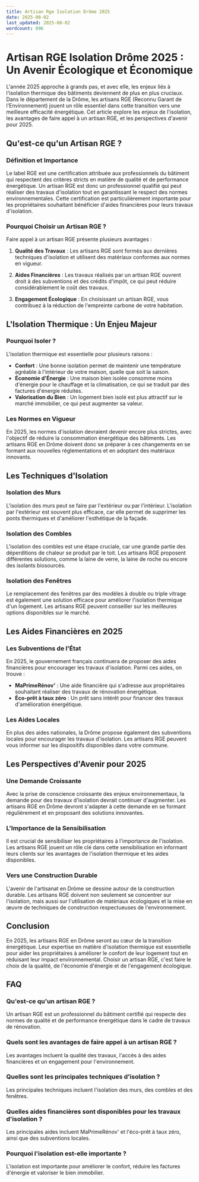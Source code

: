 ```yaml
---
title: Artisan Rge Isolation Drôme 2025
date: 2025-08-02
last_updated: 2025-08-02
wordcount: 896
---
```


# Artisan RGE Isolation Drôme 2025 : Un Avenir Écologique et Économique

L'année 2025 approche à grands pas, et avec elle, les enjeux liés à l'isolation thermique des bâtiments deviennent de plus en plus cruciaux. Dans le département de la Drôme, les artisans RGE (Reconnu Garant de l'Environnement) jouent un rôle essentiel dans cette transition vers une meilleure efficacité énergétique. Cet article explore les enjeux de l'isolation, les avantages de faire appel à un artisan RGE, et les perspectives d'avenir pour 2025.

## Qu'est-ce qu'un Artisan RGE ?

### Définition et Importance

Le label RGE est une certification attribuée aux professionnels du bâtiment qui respectent des critères stricts en matière de qualité et de performance énergétique. Un artisan RGE est donc un professionnel qualifié qui peut réaliser des travaux d'isolation tout en garantissant le respect des normes environnementales. Cette certification est particulièrement importante pour les propriétaires souhaitant bénéficier d'aides financières pour leurs travaux d'isolation.

### Pourquoi Choisir un Artisan RGE ?

Faire appel à un artisan RGE présente plusieurs avantages :

1. **Qualité des Travaux** : Les artisans RGE sont formés aux dernières techniques d'isolation et utilisent des matériaux conformes aux normes en vigueur.
   
2. **Aides Financières** : Les travaux réalisés par un artisan RGE ouvrent droit à des subventions et des crédits d'impôt, ce qui peut réduire considérablement le coût des travaux.

3. **Engagement Écologique** : En choisissant un artisan RGE, vous contribuez à la réduction de l'empreinte carbone de votre habitation.

## L'Isolation Thermique : Un Enjeu Majeur

### Pourquoi Isoler ?

L'isolation thermique est essentielle pour plusieurs raisons :

- **Confort** : Une bonne isolation permet de maintenir une température agréable à l'intérieur de votre maison, quelle que soit la saison.
- **Économie d'Énergie** : Une maison bien isolée consomme moins d'énergie pour le chauffage et la climatisation, ce qui se traduit par des factures d'énergie réduites.
- **Valorisation du Bien** : Un logement bien isolé est plus attractif sur le marché immobilier, ce qui peut augmenter sa valeur.

### Les Normes en Vigueur

En 2025, les normes d'isolation devraient devenir encore plus strictes, avec l'objectif de réduire la consommation énergétique des bâtiments. Les artisans RGE en Drôme doivent donc se préparer à ces changements en se formant aux nouvelles réglementations et en adoptant des matériaux innovants.

## Les Techniques d'Isolation

### Isolation des Murs

L'isolation des murs peut se faire par l'extérieur ou par l'intérieur. L'isolation par l'extérieur est souvent plus efficace, car elle permet de supprimer les ponts thermiques et d'améliorer l'esthétique de la façade.

### Isolation des Combles

L'isolation des combles est une étape cruciale, car une grande partie des déperditions de chaleur se produit par le toit. Les artisans RGE proposent différentes solutions, comme la laine de verre, la laine de roche ou encore des isolants biosourcés.

### Isolation des Fenêtres

Le remplacement des fenêtres par des modèles à double ou triple vitrage est également une solution efficace pour améliorer l'isolation thermique d'un logement. Les artisans RGE peuvent conseiller sur les meilleures options disponibles sur le marché.

## Les Aides Financières en 2025

### Les Subventions de l'État

En 2025, le gouvernement français continuera de proposer des aides financières pour encourager les travaux d'isolation. Parmi ces aides, on trouve :

- **MaPrimeRénov'** : Une aide financière qui s'adresse aux propriétaires souhaitant réaliser des travaux de rénovation énergétique.
- **Éco-prêt à taux zéro** : Un prêt sans intérêt pour financer des travaux d'amélioration énergétique.

### Les Aides Locales

En plus des aides nationales, la Drôme propose également des subventions locales pour encourager les travaux d'isolation. Les artisans RGE peuvent vous informer sur les dispositifs disponibles dans votre commune.

## Les Perspectives d'Avenir pour 2025

### Une Demande Croissante

Avec la prise de conscience croissante des enjeux environnementaux, la demande pour des travaux d'isolation devrait continuer d'augmenter. Les artisans RGE en Drôme devront s'adapter à cette demande en se formant régulièrement et en proposant des solutions innovantes.

### L'Importance de la Sensibilisation

Il est crucial de sensibiliser les propriétaires à l'importance de l'isolation. Les artisans RGE jouent un rôle clé dans cette sensibilisation en informant leurs clients sur les avantages de l'isolation thermique et les aides disponibles.

### Vers une Construction Durable

L'avenir de l'artisanat en Drôme se dessine autour de la construction durable. Les artisans RGE doivent non seulement se concentrer sur l'isolation, mais aussi sur l'utilisation de matériaux écologiques et la mise en œuvre de techniques de construction respectueuses de l'environnement.

## Conclusion

En 2025, les artisans RGE en Drôme seront au cœur de la transition énergétique. Leur expertise en matière d'isolation thermique est essentielle pour aider les propriétaires à améliorer le confort de leur logement tout en réduisant leur impact environnemental. Choisir un artisan RGE, c'est faire le choix de la qualité, de l'économie d'énergie et de l'engagement écologique.

## FAQ

### Qu'est-ce qu'un artisan RGE ?

Un artisan RGE est un professionnel du bâtiment certifié qui respecte des normes de qualité et de performance énergétique dans le cadre de travaux de rénovation.

### Quels sont les avantages de faire appel à un artisan RGE ?

Les avantages incluent la qualité des travaux, l'accès à des aides financières et un engagement pour l'environnement.

### Quelles sont les principales techniques d'isolation ?

Les principales techniques incluent l'isolation des murs, des combles et des fenêtres.

### Quelles aides financières sont disponibles pour les travaux d'isolation ?

Les principales aides incluent MaPrimeRénov' et l'éco-prêt à taux zéro, ainsi que des subventions locales.

### Pourquoi l'isolation est-elle importante ?

L'isolation est importante pour améliorer le confort, réduire les factures d'énergie et valoriser le bien immobilier.